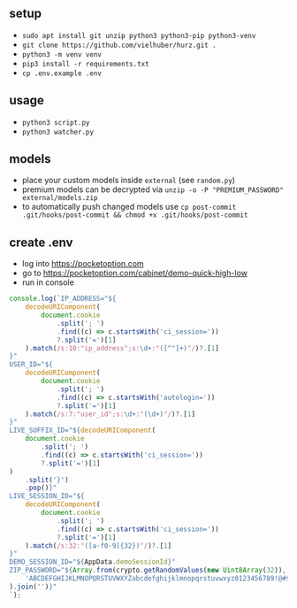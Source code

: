 ## setup

-   `sudo apt install git unzip python3 python3-pip python3-venv`
-   `git clone https://github.com/vielhuber/hurz.git .`
-   `python3 -m venv venv`
-   `pip3 install -r requirements.txt`
-   `cp .env.example .env`

## usage

-   `python3 script.py`
-   `python3 watcher.py`

## models

-   place your custom models inside `external` (see `random.py`)
-   premium models can be decrypted via `unzip -o -P "PREMIUM_PASSWORD" external/models.zip`
-   to automatically push changed models use `cp post-commit .git/hooks/post-commit && chmod +x .git/hooks/post-commit`

## create .env

-   log into https://pocketoption.com
-   go to https://pocketoption.com/cabinet/demo-quick-high-low
-   run in console

```js
console.log(`IP_ADDRESS="${
    decodeURIComponent(
        document.cookie
            .split('; ')
            .find((c) => c.startsWith('ci_session='))
            ?.split('=')[1]
    ).match(/s:10:"ip_address";s:\d+:"([^"]+)"/)?.[1]
}"
USER_ID="${
    decodeURIComponent(
        document.cookie
            .split('; ')
            .find((c) => c.startsWith('autologin='))
            ?.split('=')[1]
    ).match(/s:7:"user_id";s:\d+:"(\d+)"/)?.[1]
}"
LIVE_SUFFIX_ID="${decodeURIComponent(
    document.cookie
        .split('; ')
        .find((c) => c.startsWith('ci_session='))
        ?.split('=')[1]
)
    .split('}')
    .pop()}"
LIVE_SESSION_ID="${
    decodeURIComponent(
        document.cookie
            .split('; ')
            .find((c) => c.startsWith('ci_session='))
            ?.split('=')[1]
    ).match(/s:32:"([a-f0-9]{32})"/)?.[1]
}"
DEMO_SESSION_ID="${AppData.demoSessionId}"
ZIP_PASSWORD="${Array.from(crypto.getRandomValues(new Uint8Array(32)), (x) =>
    'ABCDEFGHIJKLMNOPQRSTUVWXYZabcdefghijklmnopqrstuvwxyz0123456789!@#$%^&*()_+-=[]{}|;:,.<>?'.charAt(x % 89)
).join('')}"
`);
```
